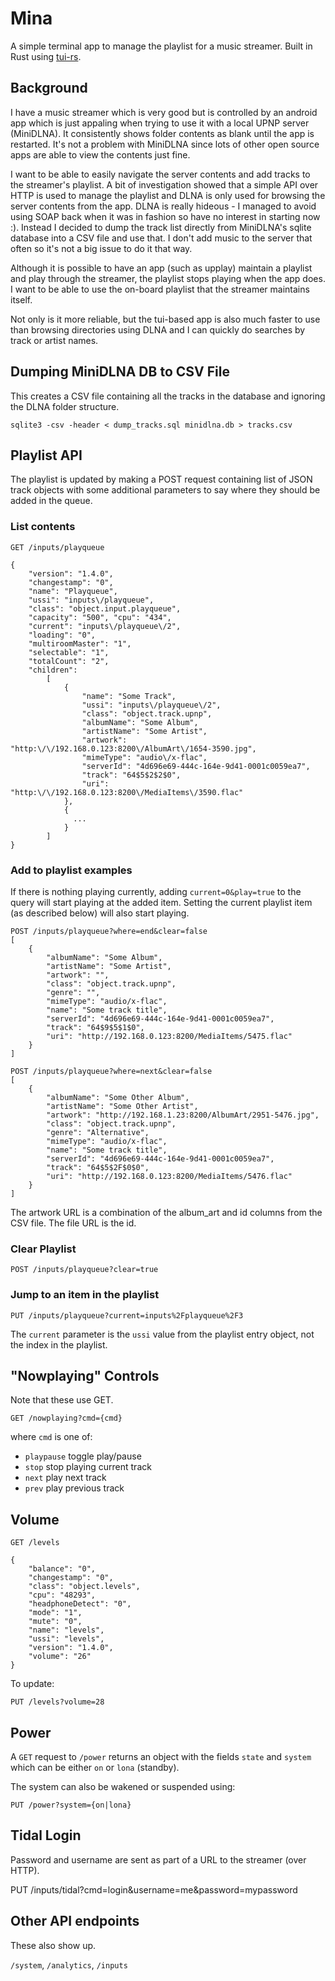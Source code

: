 # Mina

A simple terminal app to manage the playlist for a music streamer. Built in Rust using [tui-rs](https://github.com/fdehau/tui-rs).

## Background

I have a music streamer which is very good but is controlled by an android app which is just appaling when trying to use it with a local UPNP server (MiniDLNA). It consistently shows folder contents as blank until the app is restarted. It's not a problem with MiniDLNA since lots of other open source apps are able to view the contents just fine.

I want to be able to easily navigate the server contents and add tracks to the streamer's playlist. A bit of investigation showed that a simple API over HTTP is used to manage the playlist and DLNA is only used for browsing the server contents from the app. DLNA is really hideous - I managed to avoid using SOAP back when it was in fashion so have no interest in starting now :). Instead I decided to dump the track list directly from MiniDLNA's sqlite database into a CSV file and use that. I don't add music to the server that often so it's not a big issue to do it that way.

Although it is possible to have an app (such as upplay) maintain a playlist and play through the streamer, the playlist stops playing when the app does. I want to be able to use the on-board playlist that the streamer maintains itself.

Not only is it more reliable, but the tui-based app is also much faster to use than browsing directories using DLNA and I can quickly do searches by track or artist names.

## Dumping MiniDLNA DB to CSV File

This creates a CSV file containing all the tracks in the database and ignoring the DLNA folder structure.

```
sqlite3 -csv -header < dump_tracks.sql minidlna.db > tracks.csv
```

## Playlist API

The playlist is updated by making a POST request containing list of JSON track objects with some additional parameters to say where they should be added in the queue.

### List contents

```
GET /inputs/playqueue
```

```
{
    "version": "1.4.0",
    "changestamp": "0",
    "name": "Playqueue",
    "ussi": "inputs\/playqueue",
    "class": "object.input.playqueue",
    "capacity": "500", "cpu": "434",
    "current": "inputs\/playqueue\/2",
    "loading": "0",
    "multiroomMaster": "1",
    "selectable": "1",
    "totalCount": "2",
    "children":
        [
            {
                "name": "Some Track",
                "ussi": "inputs\/playqueue\/2",
                "class": "object.track.upnp",
                "albumName": "Some Album",
                "artistName": "Some Artist",
                "artwork": "http:\/\/192.168.0.123:8200\/AlbumArt\/1654-3590.jpg",
                "mimeType": "audio\/x-flac",
                "serverId": "4d696e69-444c-164e-9d41-0001c0059ea7",
                "track": "64$5$2$2$0",
                "uri": "http:\/\/192.168.0.123:8200\/MediaItems\/3590.flac"
            },
            {
              ...
            }
        ]
}
```

### Add to playlist examples

If there is nothing playing currently, adding `current=0&play=true` to the query will start playing at the added item. Setting the current playlist item (as described below) will also start playing.

```
POST /inputs/playqueue?where=end&clear=false
[
    {
        "albumName": "Some Album",
        "artistName": "Some Artist",
        "artwork": "",
        "class": "object.track.upnp",
        "genre": "",
        "mimeType": "audio/x-flac",
        "name": "Some track title",
        "serverId": "4d696e69-444c-164e-9d41-0001c0059ea7",
        "track": "64$9$5$1$0",
        "uri": "http://192.168.0.123:8200/MediaItems/5475.flac"
    }
]
```


```
POST /inputs/playqueue?where=next&clear=false
[
    {
        "albumName": "Some Other Album",
        "artistName": "Some Other Artist",
        "artwork": "http://192.168.1.23:8200/AlbumArt/2951-5476.jpg",
        "class": "object.track.upnp",
        "genre": "Alternative",
        "mimeType": "audio/x-flac",
        "name": "Some track title",
        "serverId": "4d696e69-444c-164e-9d41-0001c0059ea7",
        "track": "64$5$2F$0$0",
        "uri": "http://192.168.0.123:8200/MediaItems/5476.flac"
    }
]
```

The artwork URL is a combination of the album_art and id columns from the CSV file. The file URL is the id.

### Clear Playlist

```
POST /inputs/playqueue?clear=true
```

### Jump to an item in the playlist

```
PUT /inputs/playqueue?current=inputs%2Fplayqueue%2F3
```

The `current` parameter is the `ussi` value from the playlist entry object, not the index in the playlist.



## "Nowplaying" Controls

Note that these use GET.

```
GET /nowplaying?cmd={cmd}
```

where `cmd` is one of:

* `playpause` toggle play/pause
* `stop` stop playing current track
* `next` play next track
* `prev` play previous track

## Volume

```
GET /levels
```

```
{
    "balance": "0",
    "changestamp": "0",
    "class": "object.levels",
    "cpu": "48293",
    "headphoneDetect": "0",
    "mode": "1",
    "mute": "0",
    "name": "levels",
    "ussi": "levels",
    "version": "1.4.0",
    "volume": "26"
}
```

To update:

```
PUT /levels?volume=28
```

## Power

A `GET` request to `/power` returns an object with the fields `state` and `system` which can be either `on` or `lona` (standby).

The system can also be wakened or suspended using:

```
PUT /power?system={on|lona}
```

## Tidal Login

Password and username are sent as part of a URL to the streamer (over HTTP).

PUT /inputs/tidal?cmd=login&username=me&password=mypassword

## Other API endpoints

These also show up.

`/system`, `/analytics`, `/inputs`

